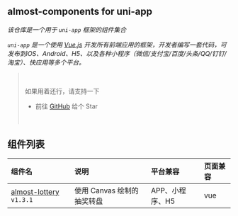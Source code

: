 ## almost-components for uni-app
*该仓库是一个用于 `uni-app` 框架的组件集合*

*`uni-app` 是一个使用 [Vue.js](https://github.com/vuejs/vue) 开发所有前端应用的框架，开发者编写一套代码，可发布到iOS、Android、H5、以及各种小程序（微信/支付宝/百度/头条/QQ/钉钉/淘宝）、快应用等多个平台。*

> <br />
> 
> 如果用着还行，请支持一下
> - 前往 [GitHub](https://github.com/ialmost/almost-components_uniapp) 给个 Star
> 
> <br />


## 组件列表
组件名 | 说明 | 平台兼容 | 页面兼容
:---|:---|:---|:---
[almost-lottery](/Lottery) `v1.3.1` | 使用 Canvas 绘制的抽奖转盘 | APP、小程序、H5 | vue